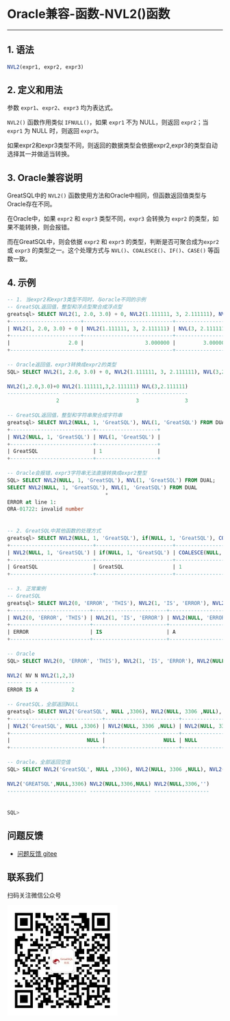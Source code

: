 # Oracle兼容-函数-NVL2()函数
---


## 1. 语法

```sql
NVL2(expr1, expr2, expr3)
```

## 2. 定义和用法
参数 `expr1`、`expr2`、`expr3` 均为表达式。

`NVL2()` 函数作用类似 `IFNULL()`，如果 `expr1` 不为 NULL，则返回 `expr2`；当 `expr1` 为 NULL 时，则返回 `expr3`。

如果expr2和expr3类型不同，则返回的数据类型会依据expr2,expr3的类型自动选择其一并做适当转换。


## 3. Oracle兼容说明

GreatSQL中的 `NVL2()` 函数使用方法和Oracle中相同，但函数返回值类型与Oracle存在不同。

在Oracle中，如果 `expr2` 和 `expr3` 类型不同，`expr3` 会转换为 `expr2` 的类型，如果不能转换，则会报错。

而在GreatSQL中，则会依据 `expr2` 和 `expr3` 的类型，判断是否可聚合成为`expr2` 或 `expr3` 的类型之一。这个处理方式与 `NVL()`、`COALESCE()`、`IF()`、`CASE()` 等函数一致。

## 4. 示例

```sql
-- 1. 当expr2和expr3类型不同时，与oracle不同的示例
-- GreatSQL返回值，整型和浮点型聚合成浮点型
greatsql> SELECT NVL2(1, 2.0, 3.0) + 0, NVL2(1.111111, 3, 2.111111), NVL(3, 2.111111) FROM DUAL;
+-----------------------+-----------------------------+------------------+
| NVL2(1, 2.0, 3.0) + 0 | NVL2(1.111111, 3, 2.111111) | NVL(3, 2.111111) |
+-----------------------+-----------------------------+------------------+
|                   2.0 |                    3.000000 |         3.000000 |
+-----------------------+-----------------------------+------------------+

-- Oracle返回值，expr3转换成expr2的类型
SQL> SELECT NVL2(1, 2.0, 3.0) + 0, NVL2(1.111111, 3, 2.111111), NVL(3,2.111111) FROM DUAL;

NVL2(1,2.0,3.0)+0 NVL2(1.111111,3,2.111111) NVL(3,2.111111)
----------------- ------------------------- ---------------
                2                         3               3

-- GreatSQL返回值，整型和字符串聚合成字符串
greatsql> SELECT NVL2(NULL, 1, 'GreatSQL'), NVL(1, 'GreatSQL') FROM DUAL;
+---------------------------+--------------------+
| NVL2(NULL, 1, 'GreatSQL') | NVL(1, 'GreatSQL') |
+---------------------------+--------------------+
| GreatSQL                  | 1                  |
+---------------------------+--------------------+

-- Oracle会报错，expr3字符串无法直接转换成expr2整型
SQL> SELECT NVL2(NULL, 1, 'GreatSQL'), NVL(1, 'GreatSQL') FROM DUAL;
SELECT NVL2(NULL, 1, 'GreatSQL'), NVL(1, 'GreatSQL') FROM DUAL
                                *
ERROR at line 1:
ORA-01722: invalid number


-- 2. GreatSQL中其他函数的处理方式
greatsql> SELECT NVL2(NULL, 1, 'GreatSQL'), if(NULL, 1, 'GreatSQL'), COALESCE(NULL, 1, 'GreatSQL'), NVL(3306, 'GreatQL') FROM DUAL;
+---------------------------+-------------------------+-------------------------------+----------------------+
| NVL2(NULL, 1, 'GreatSQL') | if(NULL, 1, 'GreatSQL') | COALESCE(NULL, 1, 'GreatSQL') | NVL(3306, 'GreatQL') |
+---------------------------+-------------------------+-------------------------------+----------------------+
| GreatSQL                  | GreatSQL                | 1                             | 3306                 |
+---------------------------+-------------------------+-------------------------------+----------------------+

-- 3. 正常案例
-- GreatSQL
greatsql> SELECT NVL2(0, 'ERROR', 'THIS'), NVL2(1, 'IS', 'ERROR'), NVL2(NULL, 'ERROR', 'A'), NVL2(1, 2, 3) FROM DUAL;
+--------------------------+------------------------+--------------------------+---------------+
| NVL2(0, 'ERROR', 'THIS') | NVL2(1, 'IS', 'ERROR') | NVL2(NULL, 'ERROR', 'A') | NVL2(1, 2, 3) |
+--------------------------+------------------------+--------------------------+---------------+
| ERROR                    | IS                     | A                        |             2 |
+--------------------------+------------------------+--------------------------+---------------+

-- Oracle
SQL> SELECT NVL2(0, 'ERROR', 'THIS'), NVL2(1, 'IS', 'ERROR'), NVL2(NULL, 'ERROR', 'A'), NVL2(1, 2, 3) FROM DUAL;

NVL2( NV N NVL2(1,2,3)
----- -- - -----------
ERROR IS A           2

-- GreatSQL，全部返回NULL
greatsql> SELECT NVL2('GreatSQL', NULL ,3306), NVL2(NULL, 3306 ,NULL), NVL2(NULL, 3306, '') FROM DUAL;
+------------------------------+------------------------+----------------------+
| NVL2('GreatSQL', NULL ,3306) | NVL2(NULL, 3306 ,NULL) | NVL2(NULL, 3306, '') |
+------------------------------+------------------------+----------------------+
|                         NULL |                   NULL | NULL                 |
+------------------------------+------------------------+----------------------+

-- Oracle，全部返回空值
SQL> SELECT NVL2('GreatSQL', NULL ,3306), NVL2(NULL, 3306 ,NULL), NVL2(NULL, 3306, '') FROM DUAL;

NVL2('GREATSQL',NULL,3306) NVL2(NULL,3306,NULL) NVL2(NULL,3306,'')
-------------------------- -------------------- ------------------


SQL>
```



**问题反馈**
---
- [问题反馈 gitee](https://gitee.com/GreatSQL/GreatSQL-Manual/issues)


**联系我们**
---

扫码关注微信公众号

![greatsql-wx](/greatsql-wx.jpg)

